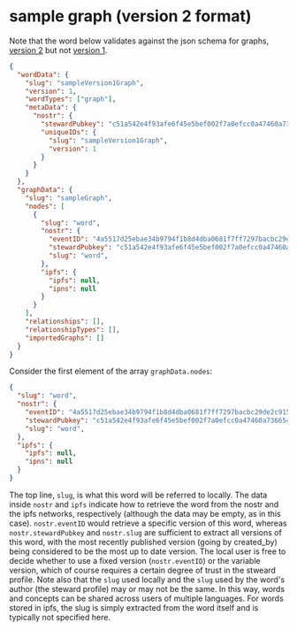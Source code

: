 # sample graph (version 2 format)

Note that the word below validates against the json schema for graphs, [version 2](https://github.com/wds4/DCoSL/blob/main/dips/conceptGraph/examples/jsonSchemas/graph-version2.md) but not [version 1](https://github.com/wds4/DCoSL/blob/main/dips/conceptGraph/examples/jsonSchemas/graph-version1.md).

```json
{
  "wordData": {
    "slug": "sampleVersion1Graph",
    "version": 1,
    "wordTypes": ["graph"],
    "metaData": {
      "nostr": {
        "stewardPubkey": "c51a542e4f93afe6f45e5bef002f7a0efcc0a47460a736654c0bee5402c482fa",
        "uniqueIDs": {
          "slug": "sampleVersion1Graph",
          "version": 1
        }
      }
    }
  },
  "graphData": {
    "slug": "sampleGraph",
    "nodes": [
      {
        "slug": "word",
        "nostr": {
          "eventID": "4a5517d25ebae34b9794f1b8d4dba0681f7ff7297bacbc29de2c915695c53bfe",
          "stewardPubkey": "c51a542e4f93afe6f45e5bef002f7a0efcc0a47460a736654c0bee5402c482fa",
          "slug": "word",
        },
        "ipfs": {
          "ipfs": null,
          "ipns": null
        }
      }
    ],
    "relationships": [],
    "relationshipTypes": [],
    "importedGraphs": []
  }
}
```

Consider the first element of the array `graphData.nodes`:

```json
{
  "slug": "word",
  "nostr": {
    "eventID": "4a5517d25ebae34b9794f1b8d4dba0681f7ff7297bacbc29de2c915695c53bfe",
    "stewardPubkey": "c51a542e4f93afe6f45e5bef002f7a0efcc0a47460a736654c0bee5402c482fa",
    "slug": "word",
  },
  "ipfs": {
    "ipfs": null,
    "ipns": null
  }
}
```

The top line, `slug`, is what this word will be referred to locally. The data inside `nostr` and `ipfs` indicate how to retrieve the word from the nostr and the ipfs networks, respectively (although the data may be empty, as in this case). `nostr.eventID` would retrieve a specific version of this word, whereas `nostr.stewardPubkey` and `nostr.slug` are sufficient to extract all versions of this word, with the most recently published version (going by created_by) being considered to be the most up to date version. The local user is free to decide whether to use a fixed version (`nostr.eventID`) or the variable version, which of course requires a certain degree of trust in the stweard profile. Note also that the `slug` used locally and the `slug` used by the word's author (the steward profile) may or may not be the same. In this way, words and concepts can be shared across users of multiple languages. For words stored in ipfs, the slug is simply extracted from the word itself and is typically not specified here.
